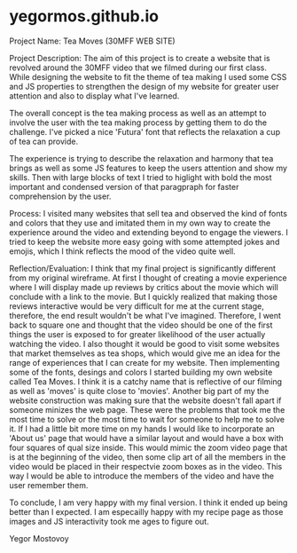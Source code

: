 # yegormos.github.io

Project Name: Tea Moves (30MFF WEB SITE)

Project Description: The aim of this project is to create a website that is revolved around the 30MFF video that we filmed during our first class. While designing the website to fit the theme of tea making I used some CSS and JS properties to strengthen the design of my website for greater user attention and also to display what I've learned. 

The overall concept is the tea making process as well as an attempt to involve the user with the tea making process by getting them to do the challenge. I've picked a nice 'Futura' font that reflects the relaxation a cup of tea can provide.

The experience is trying to describe the relaxation and harmony that tea brings as well as some JS features to keep the users attention and show my skills. Then with large blocks of text I tried to higlight with bold the most important and condensed version of that paragpraph for faster comprehension by the user.

Process: I visited many websites that sell tea and observed the kind of fonts and colors that they use and imitated them in my own way to create the experience around the video and extending beyond to engage the viewers. I tried to keep the website more easy going with some attempted jokes and emojis, which I think reflects the mood of the video quite well. 

Reflection/Evaluation: I think that my final project is significantly different from my original wireframe. At first I thought of creating a movie experience where I will display made up reviews by critics about the movie which will conclude with a link to the movie. But I quickly realized that making those reviews interactive would be very difficult for me at the current stage, therefore, the end result wouldn't be what I've imagined. 
Therefore, I went back to square one and thought that the video should be one of the first things the user is exposed to for greater likelihood of the user actually watching the video. I also thought it would be good to visit some websites that market themselves as tea shops, which would give me an idea for the range of experiences that I can create for my website. Then implementing some of the fonts, desings and colors I started building my own website called Tea Moves. I think it is a catchy name that is reflective of our filming as well as 'moves' is quite close to 'movies'. 
Another big part of my the website construction was making sure that the website doesn't fall apart if someone minizes the web page. These were the problems that took me the most time to solve or the most time to wait for someone to help me to solve it.
If I had a little bit more time on my hands I would like to incorporate an 'About us' page that would have a similar layout and would have a box with four squares of qual size inside. This would mimic the zoom video page that is at the beginning of the video, then some clip art of all the members in the video would be placed in their respectvie zoom boxes as in the video. This way I would be able to introduce the members of the video and have the user remember them.

To conclude, I am very happy with my final version. I think it ended up being better than I expected. I am especailly happy with my recipe page as those images and JS interactivity took me ages to figure out.

Yegor Mostovoy
